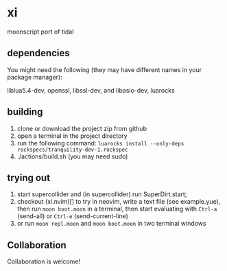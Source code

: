 # xi
moonscript port of tidal

## dependencies
You might need the following (they may have different names in your package manager):

liblua5.4-dev, openssl, libssl-dev, and libasio-dev, luarocks

## building
1. clone or download the project zip from github
2. open a terminal in the project directory
3. run the following command: `luarocks install --only-deps rockspecs/tranquility-dev-1.rockspec`
3. ./actions/build.sh (you may need sudo)

## trying out

1. start supercollider and (in supercollider) run SuperDirt.start;
2. checkout (xi.nvim)[] to try in neovim, write a text file (see example.yue), then run `moon boot.moon` in a terminal, then start evaluating with `Ctrl-a` (send-all) or `Ctrl-e` (send-current-line)
3. or run `moon repl.moon` and `moon boot.moon` in two terminal windows

## Collaboration
Collaboration is welcome! 
